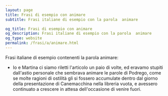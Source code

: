 ```yaml
---
layout: page
title: Frasi di esempio con animare 
subtitle: Frasi italiane di esempio con la parola  animare

og_title: Frasi di esempio con animare 
og_description: Frasi italiane di esempio con la parola  animare
og_type: website
permalink: /frasi/a/animare.html
---
```


Frasi italiane di esempio contenenti la parola animare:


- Io e Martina ci siamo riletti l'articolo un paio di volte, ed eravamo stupiti dall'astio personale che sembrava animare le parole di Podrego, come se molte ragioni di ostilità gli si fossero accumulate dentro dal giorno della presentazione di Canemacchina nella libreria vuota, e avessero continuato a crescere in attesa dell'occasione di venire fuori.
